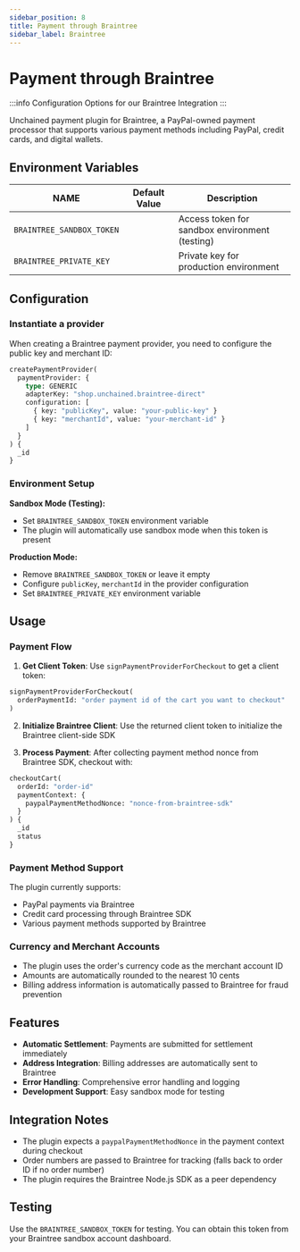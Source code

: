 ```yaml
---
sidebar_position: 8
title: Payment through Braintree
sidebar_label: Braintree
---
```


# Payment through Braintree

:::info
Configuration Options for our Braintree Integration
:::

Unchained payment plugin for Braintree, a PayPal-owned payment processor that supports various payment methods including PayPal, credit cards, and digital wallets.

## Environment Variables

| NAME                      | Default Value | Description                             |
| ------------------------- | ------------- | --------------------------------------- |
| `BRAINTREE_SANDBOX_TOKEN` |               | Access token for sandbox environment (testing) |
| `BRAINTREE_PRIVATE_KEY`   |               | Private key for production environment |

## Configuration

### Instantiate a provider

When creating a Braintree payment provider, you need to configure the public key and merchant ID:

```graphql
createPaymentProvider(
  paymentProvider: {
    type: GENERIC
    adapterKey: "shop.unchained.braintree-direct"
    configuration: [
      { key: "publicKey", value: "your-public-key" }
      { key: "merchantId", value: "your-merchant-id" }
    ]
  }
) {
  _id
}
```

### Environment Setup

**Sandbox Mode (Testing):**
- Set `BRAINTREE_SANDBOX_TOKEN` environment variable
- The plugin will automatically use sandbox mode when this token is present

**Production Mode:**
- Remove `BRAINTREE_SANDBOX_TOKEN` or leave it empty
- Configure `publicKey`, `merchantId` in the provider configuration
- Set `BRAINTREE_PRIVATE_KEY` environment variable

## Usage

### Payment Flow

1. **Get Client Token**: Use `signPaymentProviderForCheckout` to get a client token:

```graphql
signPaymentProviderForCheckout(
  orderPaymentId: "order payment id of the cart you want to checkout"
)
```

2. **Initialize Braintree Client**: Use the returned client token to initialize the Braintree client-side SDK

3. **Process Payment**: After collecting payment method nonce from Braintree SDK, checkout with:

```graphql
checkoutCart(
  orderId: "order-id"
  paymentContext: { 
    paypalPaymentMethodNonce: "nonce-from-braintree-sdk" 
  }
) {
  _id
  status
}
```

### Payment Method Support

The plugin currently supports:
- PayPal payments via Braintree
- Credit card processing through Braintree SDK
- Various payment methods supported by Braintree

### Currency and Merchant Accounts

- The plugin uses the order's currency code as the merchant account ID
- Amounts are automatically rounded to the nearest 10 cents
- Billing address information is automatically passed to Braintree for fraud prevention

## Features

- **Automatic Settlement**: Payments are submitted for settlement immediately
- **Address Integration**: Billing addresses are automatically sent to Braintree
- **Error Handling**: Comprehensive error handling and logging
- **Development Support**: Easy sandbox mode for testing

## Integration Notes

- The plugin expects a `paypalPaymentMethodNonce` in the payment context during checkout
- Order numbers are passed to Braintree for tracking (falls back to order ID if no order number)
- The plugin requires the Braintree Node.js SDK as a peer dependency

## Testing

Use the `BRAINTREE_SANDBOX_TOKEN` for testing. You can obtain this token from your Braintree sandbox account dashboard.